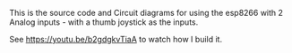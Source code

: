 This is the source code and Circuit diagrams for using the esp8266 with 2 Analog inputs - with a thumb joystick as the inputs.

See <https://youtu.be/b2gdgkvTiaA> to watch how I build it.